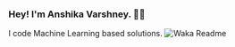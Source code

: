 ### Hey! I'm Anshika Varshney. 👋🏼

I code Machine Learning based solutions.
![Waka Readme](https://github.com/varshney-anshika/varshney-anshika/workflows/Waka%20Readme/badge.svg)
